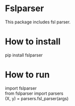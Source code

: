 # Fslparser 

This package includes fsl parser. 
# How to install
pip install fslparser
# How to run
import fslparser \
from fslparser import parsers \
(X, y) = parsers.fsl_parser(args) 
